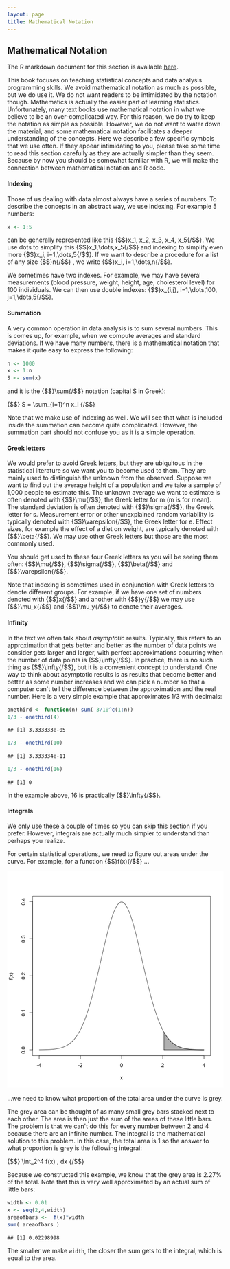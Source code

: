 ```yaml
---
layout: page
title: Mathematical Notation
---
```





## Mathematical Notation

The R markdown document for this section is available [here](https://github.com/genomicsclass/labs/tree/master/intro/math_notation.Rmd).

This book focuses on teaching statistical concepts and data analysis programming skills. We avoid mathematical notation as much as possible, but we do use it.  We do not want readers to be intimidated by the notation though. Mathematics is actually the easier part of learning statistics. Unfortunately, many text books use mathematical notation in what we believe to be an over-complicated way. For this reason, we do try to keep the notation as simple as possible. However, we do not want to water down the material, and some mathematical notation facilitates a deeper understanding of the concepts. Here we describe a few specific symbols that we use often. If they appear intimidating to you, please take some time to read this section carefully as they are actually simpler than they seem. Because by now you should be somewhat familiar with R, we will make the connection between mathematical notation and R code.


#### Indexing

Those of us dealing with data almost always have a series of numbers. To describe the concepts in an abstract way, we use indexing. For example 5 numbers:


```r
x <- 1:5
```

can be generally represented like this {$$}x_1, x_2, x_3, x_4, x_5{/$$}. We use dots to simplify this {$$}x_1,\dots,x_5{/$$} and indexing to simplify even more {$$}x_i, i=1,\dots,5{/$$}. If we want to describe a procedure for a list of any size {$$}n{/$$} , we write {$$}x_i, i=1,\dots,n{/$$}. 

We sometimes have two indexes. For example, we may have several measurements (blood pressure, weight, height, age, cholesterol level) for 100 individuals. We can then use double indexes: {$$}x_{i,j}, i=1,\dots,100, j=1,\dots,5{/$$}. 


#### Summation

A very common operation in data analysis is to sum several numbers. This is comes up, for example, when we compute averages and standard deviations. If we have many numbers, there is a mathematical notation that makes it quite easy to express the following:


```r
n <- 1000
x <- 1:n
S <- sum(x)
```

and it is the {$$}\sum{/$$} notation (capital S in Greek):

{$$}
S = \sum_{i=1}^n x_i
{/$$}

Note that we make use of indexing as well. We will see that what is included inside the summation can become quite complicated. However, the summation part should not confuse you as it is a simple operation.

#### Greek letters

We would prefer to avoid Greek letters, but they are ubiquitous in the statistical literature so we want you to become used to them. They are mainly used to distinguish the unknown from the observed. Suppose we want to find out the average height of a population and we take a sample of 1,000 people to estimate this. The unknown average we want to estimate is often denoted with {$$}\mu{/$$}, the Greek letter for m (m is for mean). The standard deviation is often denoted with {$$}\sigma{/$$}, the Greek letter for s. Measurement error or other unexplained random variability is typically denoted with {$$}\varepsilon{/$$}, the Greek letter for e. Effect sizes, for example the effect of a diet on weight, are typically denoted with {$$}\beta{/$$}. We may use other Greek letters but those are the most commonly used. 

You should get used to these four Greek letters as you will be seeing them often: {$$}\mu{/$$}, {$$}\sigma{/$$}, {$$}\beta{/$$} and {$$}\varepsilon{/$$}. 

Note that indexing is sometimes used in conjunction with Greek letters to denote different groups. For example, if we have one set of numbers denoted with {$$}x{/$$} and another with {$$}y{/$$} we may use {$$}\mu_x{/$$} and {$$}\mu_y{/$$} to denote their averages.

#### Infinity

In the text we often talk about _asymptotic_ results. Typically, this refers to an approximation that gets better and better as the number of data points we consider gets larger and larger, with perfect approximations occurring when the number of data points is {$$}\infty{/$$}. In practice, there is no such thing as {$$}\infty{/$$}, but it is a convenient concept to understand. One way to think about asymptotic results is as results that become better and better as some number increases and we can pick a number so that a computer can't tell the difference between the approximation and the real number. Here is a very simple example that approximates 1/3 with decimals:


```r
onethird <- function(n) sum( 3/10^c(1:n))
1/3 - onethird(4)
```

```
## [1] 3.333333e-05
```

```r
1/3 - onethird(10)
```

```
## [1] 3.333334e-11
```

```r
1/3 - onethird(16)
```

```
## [1] 0
```

In the example above, 16 is practically {$$}\infty{/$$}.




#### Integrals

We only use these a couple of times so you can skip this section if you prefer. However, integrals are actually much simpler to understand than perhaps you realize. 

For certain statistical operations, we need to figure out areas under the curve. For example, for a function {$$}f(x){/$$} ... 

![ ](images/R/math_notation-tmp-intergrals-1.png) 

...we need to know what proportion of the total area under the curve is grey. 

The grey area can be thought of as many small grey bars stacked next to each other. The area is then just the sum of the areas of these little bars. The problem is that we can't do this for every number between 2 and 4 because there are an infinite number. The integral is the mathematical solution to this problem. In this case, the total area is 1 so the answer to what proportion is grey is the following integral:

{$$}
\int_2^4 f(x) \, dx
{/$$}

Because we constructed this example, we know that the grey area is 2.27% of the total. Note that this is very well approximated by an actual sum of little bars:


```r
width <- 0.01
x <- seq(2,4,width)
areaofbars <-  f(x)*width
sum( areaofbars )
```

```
## [1] 0.02298998
```

The smaller we make `width`, the closer the sum gets to the integral, which is equal to the area.












